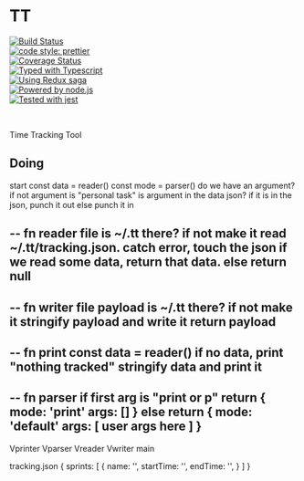 # TT

<p align="left" style="2">
  <a href="https://travis-ci.org/Thomazella/tt">
    <img alt="Build Status"
    src="https://img.shields.io/travis/Thomazella/tt/master.svg?style=for-the-badge&logo=travis&logoColor=ffffff&logoWidth=25" />
  </a>
  <br>
  <a href="https://github.com/prettier/prettier">
    <img alt="code style: prettier" src="https://img.shields.io/badge/code_style-prettier-ff69b4.svg?style=for-the-badge&logoColor=ffffff">
  </a>
  <br>
  <a href="https://codecov.io/gh/thomazella/tt/branch/master">
    <img alt="Coverage Status" src="https://img.shields.io/codecov/c/github/thomazella/tt/master.svg?style=for-the-badge&logoColor=ffffff&colorB=f01f7a&logo=codecov&logoWidth=25" />
  </a>
  <br>
  <a href="https://typescriptlang.org/">
    <img alt="Typed with Typescript" src="https://img.shields.io/badge/types-typescript-%23294e80.svg?style=for-the-badge&logoColor=ffffff" />
  </a>
  <br>
  <a href="https://redux.js.org">
    <img alt="Using Redux saga" src="https://img.shields.io/badge/state-redux-%23764abc.svg?style=for-the-badge&logo=redux&logoColor=ffffff&logoWidth=25" />
  </a>
  <br>
  <a href="http://nodejs.org/">
    <img alt="Powered by node.js" src="https://img.shields.io/badge/engine-node-%23339933.svg?style=for-the-badge&logo=node.js&logoColor=ffffff&logoWidth=25" />
  </a>
  <br>
  <a href="http://nodejs.org/">
    <img alt="Tested with jest" src="https://img.shields.io/badge/unit_tests-jest-%2399424f.svg?style=for-the-badge&logoColor=ffffff" />
  </a>
</p>
<br/>

Time Tracking Tool

## Doing

start
const data = reader()
const mode = parser()
do we have an argument? if not argument is "personal task"
is argument in the data json?
if it is in the json, punch it out
else punch it in

-- fn reader file
is ~/.tt there? if not make it
read ~/.tt/tracking.json. catch error, touch the json
if we read some data, return that data.
else return null
--

-- fn writer file payload
is ~/.tt there? if not make it
stringify payload and write it
return payload
--

-- fn print
const data = reader()
if no data, print "nothing tracked"
stringify data and print it
--

-- fn parser
if first arg is "print or p"
return {
mode: 'print'
args: []
}
else return {
mode: 'default'
args: [ user args here ]
}
--

Vprinter
Vparser
Vreader
Vwriter
main

tracking.json
{
  sprints: [
    {
      name: '',
      startTime: '',
      endTime: '',
    }
  ]
}